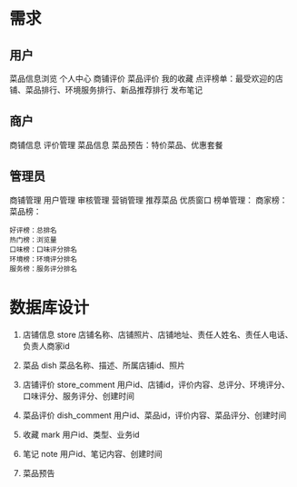 # 需求
## 用户
菜品信息浏览
个人中心
商铺评价
菜品评价
我的收藏
点评榜单：最受欢迎的店铺、菜品排行、环境服务排行、新品推荐排行
发布笔记

## 商户
商铺信息
评价管理
菜品信息
菜品预告：特价菜品、优惠套餐

## 管理员
商铺管理
用户管理
审核管理 
营销管理
    推荐菜品
    优质窗口
榜单管理：
    商家榜：
    菜品榜：
   
    好评榜：总排名
    热门榜：浏览量
    口味榜：口味评分排名
    环境榜：环境评分排名
    服务榜：服务评分排名



# 数据库设计
1. 店铺信息 store
店铺名称、店铺照片、店铺地址、责任人姓名、责任人电话、负责人商家id

2. 菜品 dish
菜品名称、描述、所属店铺id、照片

3. 店铺评价 store_comment
用户id、店铺id，评价内容、总评分、环境评分、口味评分、服务评分、创建时间

4. 菜品评价 dish_comment
用户id、菜品id，评价内容、菜品评分、创建时间

5. 收藏 mark
用户id、类型、业务id

5. 笔记 note
用户id、笔记内容、创建时间

7. 菜品预告
